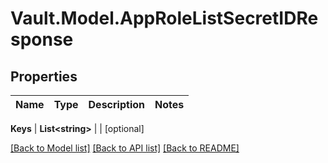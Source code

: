 # Vault.Model.AppRoleListSecretIDResponse

## Properties

Name | Type | Description | Notes
------------ | ------------- | ------------- | -------------

**Keys** | **List&lt;string&gt;** |  | [optional] 

[[Back to Model list]](../README.md#documentation-for-models) [[Back to API list]](../README.md#documentation-for-api-endpoints) [[Back to README]](../README.md)

